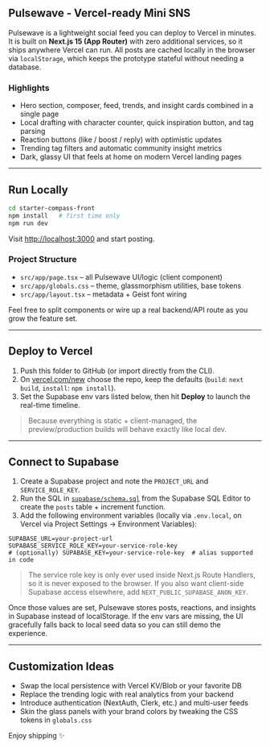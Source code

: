 ## Pulsewave - Vercel-ready Mini SNS

Pulsewave is a lightweight social feed you can deploy to Vercel in minutes. It is built on **Next.js 15 (App Router)** with zero additional services, so it ships anywhere Vercel can run. All posts are cached locally in the browser via `localStorage`, which keeps the prototype stateful without needing a database.

### Highlights

- Hero section, composer, feed, trends, and insight cards combined in a single page
- Local drafting with character counter, quick inspiration button, and tag parsing
- Reaction buttons (like / boost / reply) with optimistic updates
- Trending tag filters and automatic community insight metrics
- Dark, glassy UI that feels at home on modern Vercel landing pages

---

## Run Locally

```bash
cd starter-compass-front
npm install   # first time only
npm run dev
```

Visit [http://localhost:3000](http://localhost:3000) and start posting.

### Project Structure

- `src/app/page.tsx` – all Pulsewave UI/logic (client component)
- `src/app/globals.css` – theme, glassmorphism utilities, base tokens
- `src/app/layout.tsx` – metadata + Geist font wiring

Feel free to split components or wire up a real backend/API route as you grow the feature set.

---

## Deploy to Vercel

1. Push this folder to GitHub (or import directly from the CLI).  
2. On [vercel.com/new](https://vercel.com/new) choose the repo, keep the defaults (`build`: `next build`, `install`: `npm install`).  
3. Set the Supabase env vars listed below, then hit **Deploy** to launch the real-time timeline.

> Because everything is static + client-managed, the preview/production builds will behave exactly like local dev.

---

## Connect to Supabase

1. Create a Supabase project and note the `PROJECT_URL` and `SERVICE_ROLE_KEY`.  
2. Run the SQL in [`supabase/schema.sql`](supabase/schema.sql) from the Supabase SQL Editor to create the `posts` table + increment function.  
3. Add the following environment variables (locally via `.env.local`, on Vercel via Project Settings → Environment Variables):

```
SUPABASE_URL=your-project-url
SUPABASE_SERVICE_ROLE_KEY=your-service-role-key
# (optionally) SUPABASE_KEY=your-service-role-key  # alias supported in code
```

> The service role key is only ever used inside Next.js Route Handlers, so it is never exposed to the browser. If you also want client-side Supabase access elsewhere, add `NEXT_PUBLIC_SUPABASE_ANON_KEY`.

Once those values are set, Pulsewave stores posts, reactions, and insights in Supabase instead of localStorage. If the env vars are missing, the UI gracefully falls back to local seed data so you can still demo the experience.

---

## Customization Ideas

- Swap the local persistence with Vercel KV/Blob or your favorite DB
- Replace the trending logic with real analytics from your backend
- Introduce authentication (NextAuth, Clerk, etc.) and multi-user feeds
- Skin the glass panels with your brand colors by tweaking the CSS tokens in `globals.css`

Enjoy shipping ✨
